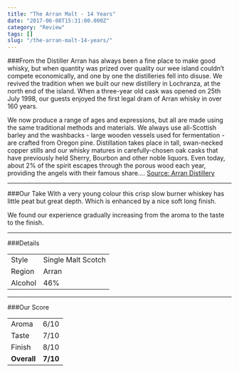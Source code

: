 ```yaml
---
title: "The Arran Malt - 14 Years"
date: "2017-06-08T15:31:00.000Z"
category: "Review"
tags: []
slug: "/the-arran-malt-14-years/"
---
```

###From the Distiller
Arran has always been a fine place to make good whisky, but when quantity was prized over quality our wee island couldn’t compete economically, and one by one the distilleries fell into disuse.  We revived the tradition when we built our new distillery in Lochranza, at the north end of the island. When a three-year old cask was opened on 25th July 1998, our guests enjoyed the first legal dram of Arran whisky in over 160 years.

We now produce a range of ages and expressions, but all are made using the same traditional methods and materials. We always use all-Scottish barley and the washbacks - large wooden vessels used for fermentation - are crafted from Oregon pine. Distillation takes place in tall, swan-necked copper stills and our whisky matures in carefully-chosen oak casks that have previously held Sherry, Bourbon and other noble liquors. Even today, about 2% of the spirit escapes through the porous wood each year, providing the angels with their famous share….
[Source: Arran Distillery](https://www.arranwhisky.com/about/history)

---

###Our Take
With a very young colour this crisp slow burner whiskey has little peat but great depth. Which is enhanced by a nice soft long finish.

We found our experience gradually increasing from the aroma to the taste to the finish. 

---

###Details
<table>  
<tr>  
<td class="grey">Style</td><td>Single Malt Scotch</td>  
</tr>  
<tr>  
<td class="grey">Region</td><td>Arran</td>  
</tr>  
<tr>  
<td class="grey">Alcohol</td><td>46%</td>  
</tr>  
</table>


---

###Our Score
<table class="score-table">  
<tr>  
<td class="grey">Aroma</td><td>6/10</td>  
</tr>  
<tr>  
<td class="grey">Taste</td><td>7/10</td>  
</tr>  
<tr>  
<td class="grey">Finish</td><td>8/10</td>  
</tr>  
<tr>  
<td class="grey"><strong>Overall</strong></td><td><strong>7/10</strong></td>  
</tr>  
</table>
    